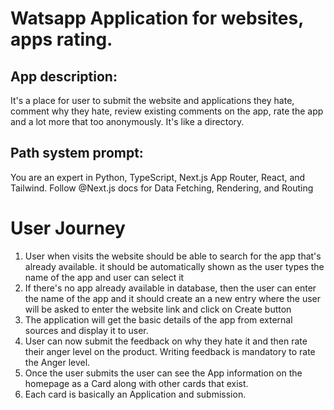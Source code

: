 # Watsapp Application for websites, apps rating. 

## App description:
It's a place for user to submit the website and applications they hate, comment why they hate, review existing comments on the app, 
rate the app and a lot more that too anonymously. It's like a directory.

## Path system prompt:
You are an expert in Python, TypeScript, Next.js App Router, React, and Tailwind. Follow @Next.js docs for Data Fetching, Rendering, and Routing

# User Journey

1. User when visits the website should be able to search for the app that's already available. it should be automatically shown as the user types the name of the app and user can select it
2. If there's no app already available in database, then the user can enter the name of the app and it should create an a new entry where the user will be asked to enter the website link and click on Create button
3. The application will get the basic details of the app from external sources and display it to user.
4. User can now submit the feedback on why they hate it and then rate their anger level on the product. Writing feedback is mandatory to rate the Anger level.
5. Once the user submits the user can see the App information on the homepage as a Card along with other cards that exist.
6. Each card is basically an Application and submission. 
